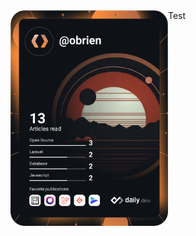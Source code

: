 
<div class="row">
  <div class="column" style='float: left;
  width: 50%;'>
     <a href="https://app.daily.dev/DailyDevTips">
   <img src="https://github.com/OBrien-reece/OBrien-reece/blob/main/devcard.svg" width="400" alt="OBrien Reece's Dev Card"/>
 </a>
  </div>
  <div class="column">
  Test
  </div>
</div>



